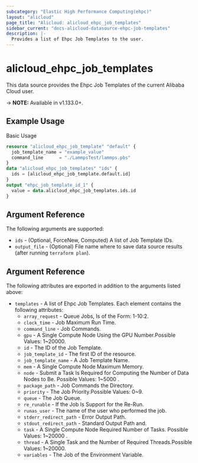 ```yaml
---
subcategory: "Elastic High Performance Computing(ehpc)"
layout: "alicloud"
page_title: "Alicloud: alicloud_ehpc_job_templates"
sidebar_current: "docs-alicloud-datasource-ehpc-job-templates"
description: |-
  Provides a list of Ehpc Job Templates to the user.
---
```


# alicloud\_ehpc\_job\_templates

This data source provides the Ehpc Job Templates of the current Alibaba Cloud user.

-> **NOTE:** Available in v1.133.0+.

## Example Usage

Basic Usage

```terraform
resource "alicloud_ehpc_job_template" "default" {
  job_template_name = "example_value"
  command_line      = "./LammpsTest/lammps.pbs"
}
data "alicloud_ehpc_job_templates" "ids" {
  ids = [alicloud_ehpc_job_template.default.id]
}
output "ehpc_job_template_id_1" {
  value = data.alicloud_ehpc_job_templates.ids.id
}


```

## Argument Reference

The following arguments are supported:

* `ids` - (Optional, ForceNew, Computed)  A list of Job Template IDs.
* `output_file` - (Optional) File name where to save data source results (after running `terraform plan`).

## Argument Reference

The following attributes are exported in addition to the arguments listed above:

* `templates` - A list of Ehpc Job Templates. Each element contains the following attributes:
	* `array_request` - Queue Jobs, Is of the Form: 1-10:2.
	* `clock_time` - Job Maximum Run Time.
	* `command_line` - Job Commands.
	* `gpu` - A Single Compute Node Using the GPU Number.Possible Values: 1~20000.
	* `id` - The ID of the Job Template.
	* `job_template_id` - The first ID of the resource.
	*  `job_template_name` - A Job Template Name.
	* `mem` - A Single Compute Node Maximum Memory.
	* `node` - Submit a Task Is Required for Computing the Number of Data Nodes to Be. Possible Values: 1~5000 .
	* `package_path` - Job Commands the Directory.
	* `priority` - The Job Priority.Possible Values: 0~9.
	* `queue` - The Job Queue.
	* `re_runable` - If the Job Is Support for the Re-Run.
	* `runas_user` - The name of the user who performed the job.
	* `stderr_redirect_path` - Error Output Path.
	* `stdout_redirect_path` - Standard Output Path and.
	* `task` - A Single Compute Node Required Number of Tasks. Possible Values: 1~20000 .
	* `thread` - A Single Task and the Number of Required Threads.Possible Values: 1~20000.
	* `variables` - The Job of the Environment Variable.
